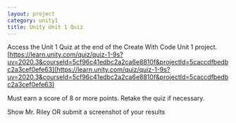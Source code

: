 ```yaml
---
layout: project
category: unity1
title: Unity Unit 1 Quiz
---
```


Access the Unit 1 Quiz at the end of the Create With Code Unit 1 project. [https://learn.unity.com/quiz/quiz-1-9s?uv=2020.3&courseId=5cf96c41edbc2a2ca6e8810f&projectId=5caccdfbedbc2a3cef0efe63](https://learn.unity.com/quiz/quiz-1-9s?uv=2020.3&courseId=5cf96c41edbc2a2ca6e8810f&projectId=5caccdfbedbc2a3cef0efe63)

Must earn a score of 8 or more points. Retake the quiz if necessary.

Show Mr. Riley OR submit a screenshot of your results
